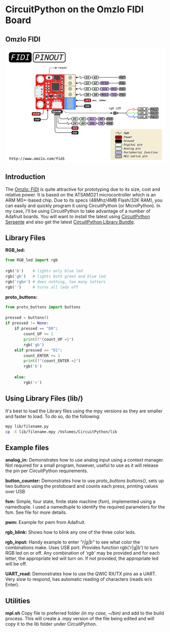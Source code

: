 # CircuitPython on the Omzlo FIDI Board
## Omzlo FIDI
![Omzlo FIDI pinout](./fidi-pinout.png)
## Introduction
The [Omzlo: FIDI](https://www.omzlo.com/articles/fidi-a-tiny-board-for-super-fast-prototyping-with-circuitpython) is quite attractive for prototyping due to its size, cost and relative power. It is based on the ATSAMD21 microcontroller which is an ARM M0+-based chip. Due to its specs (48Mhz/4MB Flash/32K RAM), you can easily and quickly program it using CircuitPython (or MicroPython). In my case, I'll be using CircuitPython to take advantage of a number of Adafruit boards. You will want to install the latest  using [CircuitPython Serpente](https://circuitpython.org/board/serpente/) and also get the latest [CircuitPython Library Bundle](https://circuitpython.org/libraries).

## Library Files
**RGB_led:** 
```python
from RGB_led import rgb

rgb('b') 	# lights only blue led
rgb('gb') 	# lights both green and blue led
rgb('rgbn')	# does nothing, too many letters
rgb('')		# turns all leds off
```
**proto_buttons:**
```python
from proto_buttons import buttons

pressed = buttons()
if pressed != None:
    if pressed == "D0":
        count_UP += 1
        print(f"{count_UP =}")
        rgb('gb')
    elif pressed == "D1":
        count_ENTER += 1
        print(f"{count_ENTER =}")
        rgb('b')

    else:
        rgb('r')

```

## Using Library Files (lib/)
It's best to load the Library files using the mpy versions as they are smaller and faster to load. To do so, do the following:
```bash
mpy lib/filename.py
cp -X lib/filename.mpy /Volumes/CircuitPython/lib
```
## Example files
**analog_in:**
Demonstrates how to use analog input using a context manager. Not required for a small program, however, useful to use as it will release the pin per CircuitPython requirements.

**button_counter:**
Demonstrates how to use *proto_buttons buttons()*, sets up two buttons using the protoboard and counts each press, printing values over USB

**fsm:**
Simple, four state, finite state machine (fsm), implemented using a namedtuple. I used a namedtuple to identify the required parameters for the fsm. See file for more details.

**pwm:**
Example for pwm from Adafruit.

**rgb_blink:**
Shows how to blink any one of the three color leds.

**rgb_input:**
Handy example to enter *"r|g|b"* to see what color the combinations make. Uses USB port. Provides function rgb('r|g|b') to turn RGB led on or off. Any combination of *'rgb'* may be provided and for each letter, the appropriate led will turn on. If not provided, the appropriate led will be off.

**UART_read:**
Demonstrates how to use the QWIC RX/TX pins as a UART. Very slow to respond, has automatic reading of characters (reads w/o Enter).

## Utilities
**mpl.sh**
Copy file to preferred folder *(in my case, \~/bin)* and add to the build process. This will create a .mpy version of the file being edited and will copy it to the lib folder under CircuitPython. 